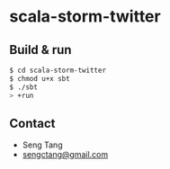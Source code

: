 # scala-storm-twitter #

## Build & run ##

```sh
$ cd scala-storm-twitter
$ chmod u+x sbt
$ ./sbt
> +run
```

## Contact ##

- Seng Tang
- <a href="sengctang@gmail.com">sengctang@gmail.com</a>
